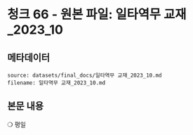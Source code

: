 # 청크 66 - 원본 파일: 일타역무 교재_2023_10

## 메타데이터

```
source: datasets/final_docs/일타역무 교재_2023_10.md
filename: 일타역무 교재_2023_10.md
```

## 본문 내용

❍ 평일